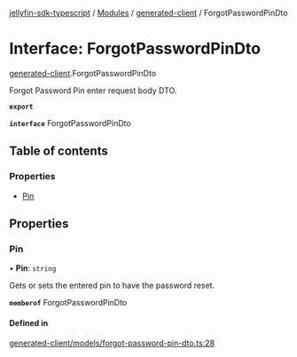 [jellyfin-sdk-typescript](../README.md) / [Modules](../modules.md) / [generated-client](../modules/generated_client.md) / ForgotPasswordPinDto

# Interface: ForgotPasswordPinDto

[generated-client](../modules/generated_client.md).ForgotPasswordPinDto

Forgot Password Pin enter request body DTO.

**`export`**

**`interface`** ForgotPasswordPinDto

## Table of contents

### Properties

- [Pin](generated_client.ForgotPasswordPinDto.md#pin)

## Properties

### Pin

• **Pin**: `string`

Gets or sets the entered pin to have the password reset.

**`memberof`** ForgotPasswordPinDto

#### Defined in

[generated-client/models/forgot-password-pin-dto.ts:28](https://github.com/thornbill/jellyfin-sdk-typescript/blob/c0c5b18/src/generated-client/models/forgot-password-pin-dto.ts#L28)
